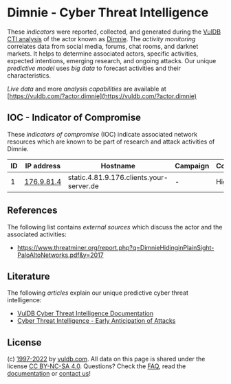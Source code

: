 # Dimnie - Cyber Threat Intelligence

These _indicators_ were reported, collected, and generated during the [VulDB CTI analysis](https://vuldb.com/?kb.cti) of the actor known as [Dimnie](https://vuldb.com/?actor.dimnie). The _activity monitoring_ correlates data from social media, forums, chat rooms, and darknet markets. It helps to determine associated actors, specific activities, expected intentions, emerging research, and ongoing attacks. Our unique _predictive model_ uses _big data_ to forecast activities and their characteristics.

_Live data_ and more _analysis capabilities_ are available at [https://vuldb.com/?actor.dimnie](https://vuldb.com/?actor.dimnie)

## IOC - Indicator of Compromise

These _indicators of compromise_ (IOC) indicate associated network resources which are known to be part of research and attack activities of Dimnie.

ID | IP address | Hostname | Campaign | Confidence
-- | ---------- | -------- | -------- | ----------
1 | [176.9.81.4](https://vuldb.com/?ip.176.9.81.4) | static.4.81.9.176.clients.your-server.de | - | High

## References

The following list contains _external sources_ which discuss the actor and the associated activities:

* https://www.threatminer.org/report.php?q=DimnieHidinginPlainSight-PaloAltoNetworks.pdf&y=2017

## Literature

The following _articles_ explain our unique predictive cyber threat intelligence:

* [VulDB Cyber Threat Intelligence Documentation](https://vuldb.com/?kb.cti)
* [Cyber Threat Intelligence - Early Anticipation of Attacks](https://www.scip.ch/en/?labs.20201022)

## License

(c) [1997-2022](https://vuldb.com/?kb.changelog) by [vuldb.com](https://vuldb.com/?kb.about). All data on this page is shared under the license [CC BY-NC-SA 4.0](https://creativecommons.org/licenses/by-nc-sa/4.0/). Questions? Check the [FAQ](https://vuldb.com/?kb.faq), read the [documentation](https://vuldb.com/?kb) or [contact us](https://vuldb.com/?contact)!

